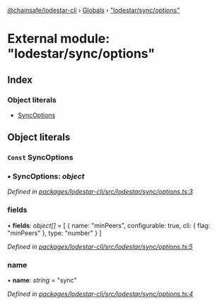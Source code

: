 [@chainsafe/lodestar-cli](../README.md) › [Globals](../globals.md) › ["lodestar/sync/options"](_lodestar_sync_options_.md)

# External module: "lodestar/sync/options"

## Index

### Object literals

* [SyncOptions](_lodestar_sync_options_.md#const-syncoptions)

## Object literals

### `Const` SyncOptions

### ▪ **SyncOptions**: *object*

*Defined in [packages/lodestar-cli/src/lodestar/sync/options.ts:3](https://github.com/ChainSafe/lodestar/blob/ee8ffa456/packages/lodestar-cli/src/lodestar/sync/options.ts#L3)*

###  fields

• **fields**: *object[]* = [
    {
      name: "minPeers",
      configurable: true,
      cli: {
        flag: "minPeers"
      },
      type: "number"
    }
  ]

*Defined in [packages/lodestar-cli/src/lodestar/sync/options.ts:5](https://github.com/ChainSafe/lodestar/blob/ee8ffa456/packages/lodestar-cli/src/lodestar/sync/options.ts#L5)*

###  name

• **name**: *string* = "sync"

*Defined in [packages/lodestar-cli/src/lodestar/sync/options.ts:4](https://github.com/ChainSafe/lodestar/blob/ee8ffa456/packages/lodestar-cli/src/lodestar/sync/options.ts#L4)*

